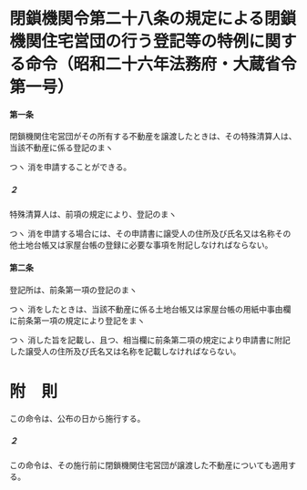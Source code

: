 # 閉鎖機関令第二十八条の規定による閉鎖機関住宅営団の行う登記等の特例に関する命令（昭和二十六年法務府・大蔵省令第一号）
#### 第一条
閉鎖機関住宅営団がその所有する不動産を譲渡したときは、その特殊清算人は、当該不動産に係る登記のまヽ

つヽ
消を申請することができる。
##### ２
特殊清算人は、前項の規定により、登記のまヽ

つヽ
消を申請する場合には、その申請書に譲受人の住所及び氏名又は名称その他土地台帳又は家屋台帳の登録に必要な事項を附記しなければならない。
#### 第二条
登記所は、前条第一項の登記のまヽ

つヽ
消をしたときは、当該不動産に係る土地台帳又は家屋台帳の用紙中事由欄に前条第一項の規定により登記をまヽ

つヽ
消した旨を記載し、且つ、相当欄に前条第二項の規定により申請書に附記した譲受人の住所及び氏名又は名称を記載しなければならない。
# 附　則
この命令は、公布の日から施行する。
##### ２
この命令は、その施行前に閉鎖機関住宅営団が譲渡した不動産についても適用する。
